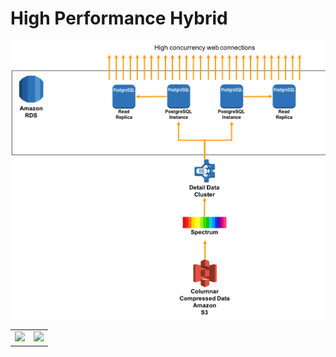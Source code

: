# High Performance Hybrid

![High Performance Hybrid](high-performance-hybrid.png)

<table><tr>
<td><img src="https://github.com/aws-samples/aws-dbs-refarch-redshift/blob/master/high-performance-hybrid/sql1.png"/></td>
<td><img src="https://github.com/aws-samples/aws-dbs-refarch-redshift/blob/master/high-performance-hybrid/sql2.png"/></td>
</tr></table>